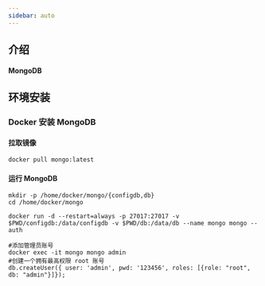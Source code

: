 ```yaml
---
sidebar: auto
---
```


## 介绍

#### MongoDB

## 环境安装

### Docker 安装 MongoDB

#### 拉取镜像

```shell
docker pull mongo:latest
```

#### 运行 MongoDB

```shell
mkdir -p /home/docker/mongo/{configdb,db}
cd /home/docker/mongo

docker run -d --restart=always -p 27017:27017 -v $PWD/configdb:/data/configdb -v $PWD/db:/data/db --name mongo mongo --auth

#添加管理员账号
docker exec -it mongo mongo admin
#创建一个拥有最高权限 root 账号
db.createUser({ user: 'admin', pwd: '123456', roles: [{role: "root", db: "admin"}]});
```
